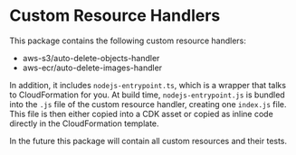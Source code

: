 # Custom Resource Handlers

This package contains the following custom resource handlers:

- aws-s3/auto-delete-objects-handler
- aws-ecr/auto-delete-images-handler

In addition, it includes `nodejs-entrypoint.ts`, which is a wrapper that talks to
CloudFormation for you. At build time, `nodejs-entrypoint.js` is bundled into the
`.js` file of the custom resource handler, creating one `index.js` file. This file
is then either copied into a CDK asset or copied as inline code directly in the
CloudFormation template.

In the future this package will contain all custom resources and their tests.
